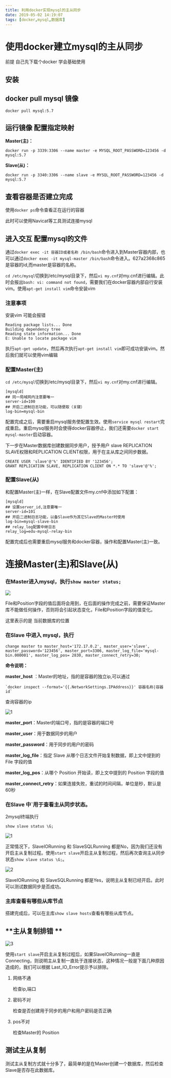 ```yaml
---
title: 利用docker实现mysql的主从同步
date: 2019-05-02 14:19:07
tags: [docker,mysql,数据库]
---
```


# 使用docker建立mysql的主从同步

前提 自己先下载个docker  学会基础使用

## 安装

## docker pull mysql 镜像

```
docker pull mysql:5.7
```

## 运行镜像 配置指定映射

**Master(主)：**

```
docker run -p 3339:3306 --name master -e MYSQL_ROOT_PASSWORD=123456 -d mysql:5.7
```

**Slave(从)：**

```
docker run -p 3340:3306 --name slave -e MYSQL_ROOT_PASSWORD=123456 -d mysql:5.7
```



<!--more-->

## 查看容器是否建立完成

使用`docker ps`命令查看正在运行的容器

此时可以使用Navicat等工具测试连接mysql

## 进入交互 配置mysql的文件

通过`docker exec -it 容器ID或者名称 /bin/bash`命令进入到Master容器内部，也可以通过`docker exec -it mysql-master /bin/bash`命令进入。627a2368c865是容器的id,而master是容器的名称。

`cd /etc/mysql`切换到/etc/mysql目录下，然后`vi my.cnf`对my.cnf进行编辑。此时会报出`bash: vi: command not found`，需要我们在docker容器内部自行安装vim。使用`apt-get install vim`命令安装vim

### 注意事项

安装vim 可能会报错

```
Reading package lists... Done
Building dependency tree       
Reading state information... Done
E: Unable to locate package vim
```

执行`apt-get update`，然后再次执行`apt-get install vim`即可成功安装vim。然后我们就可以使用vim编辑



### 配置Master(主)

`cd /etc/mysql`切换到/etc/mysql目录下，然后`vi my.cnf`对my.cnf进行编辑。

```mysql
[mysqld]
## 同一局域网内注意要唯一
server-id=100  
## 开启二进制日志功能，可以随便取（关键）
log-bin=mysql-bin
```

配置完成之后，需要重启mysql服务使配置生效。使用`service mysql restart`完成重启。重启mysql服务时会使得docker容器停止，我们还需要`docker start mysql-master`启动容器。

下一步在Master数据库创建数据同步用户，授予用户 slave REPLICATION SLAVE权限和REPLICATION CLIENT权限，用于在主从库之间同步数据。

```
CREATE USER 'slave'@'%' IDENTIFIED BY '123456';
GRANT REPLICATION SLAVE, REPLICATION CLIENT ON *.* TO 'slave'@'%';
```



### 配置Slave(从)

和配置Master(主)一样，在Slave配置文件my.cnf中添加如下配置：

```mysql
[mysqld]
## 设置server_id,注意要唯一
server-id=101  
## 开启二进制日志功能，以备Slave作为其它Slave的Master时使用
log-bin=mysql-slave-bin   
## relay_log配置中继日志
relay_log=edu-mysql-relay-bin  
```

配置完成后也需要重启mysql服务和docker容器，操作和配置Master(主)一致。



# 连接Master(主)和Slave(从)

### 在Master进入mysql，执行`show master status;`

![](/img/2019-5-3/1.png)

File和Position字段的值后面将会用到，在后面的操作完成之前，需要保证Master库不能做任何操作，否则将会引起状态变化，File和Position字段的值变化。

这里表示的是 当前数据库的位置

### 在Slave 中进入 mysql，执行

`change master to master_host='172.17.0.2', master_user='slave', master_password='123456', master_port=3306, master_log_file='mysql-bin.000001', master_log_pos= 2830, master_connect_retry=30;`

**命令说明：**

**master_host** ：Master的地址，指的是容器的独立ip,可以通过

```
`docker inspect --format='{{.NetworkSettings.IPAddress}}' 容器名称|容器id`
```

查询容器的ip

![1](/img/2019-5-3/5.png)

**master_port**：Master的端口号，指的是容器的端口号

**master_user**：用于数据同步的用户

**master_password**：用于同步的用户的密码

**master_log_file**：指定 Slave 从哪个日志文件开始复制数据，即上文中提到的 File 字段的值

**master_log_pos**：从哪个 Position 开始读，即上文中提到的 Position 字段的值

**master_connect_retry**：如果连接失败，重试的时间间隔，单位是秒，默认是60秒



### 在Slave 中`用于查看主从同步状态。

2mysql终端执行

`show slave status \G;`

![1](/img/2019-5-3/2.png)

正常情况下，SlaveIORunning 和 SlaveSQLRunning 都是No，因为我们还没有开启主从复制过程。使用`start slave`开启主从复制过程，然后再次查询主从同步状态`show slave status \G;`。

![2](/img/2019-5-3/3.png)

SlaveIORunning 和 SlaveSQLRunning 都是Yes，说明主从复制已经开启。此时可以测试数据同步是否成功。

### 主库查看有哪些从库节点

搭建完成后，可以在主库`show slave hosts`查看有哪些从库节点。

## **主从复制排错 **

![3](/img/2019-5-3/4.png)

使用`start slave`开启主从复制过程后，如果SlaveIORunning一直是Connecting，则说明主从复制一直处于连接状态，这种情况一般是下面几种原因造成的，我们可以根据 Last_IO_Error提示予以排除。

1. 网络不通

   检查ip,端口

2. 密码不对

   检查是否创建用于同步的用户和用户密码是否正确

3. pos不对

   检查Master的 Position

## 测试主从复制

测试主从复制方式就十分多了，最简单的是在Master创建一个数据库，然后检查Slave是否存在此数据库。